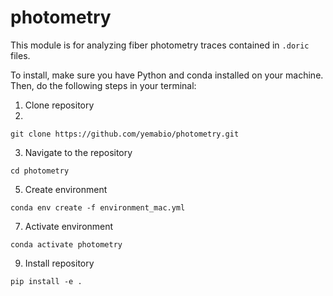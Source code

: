 # photometry

This module is for analyzing fiber photometry traces contained in ```.doric``` files. 

To install, make sure you have Python and conda installed on your machine. Then, do the following steps in your terminal:

1) Clone repository
2) 
```git clone https://github.com/yemabio/photometry.git```

3) Navigate to the repository
   
  ```cd photometry```

5) Create environment
   
```conda env create -f environment_mac.yml```

7) Activate environment
   
```conda activate photometry```

9) Install repository
    
```pip install -e .```
